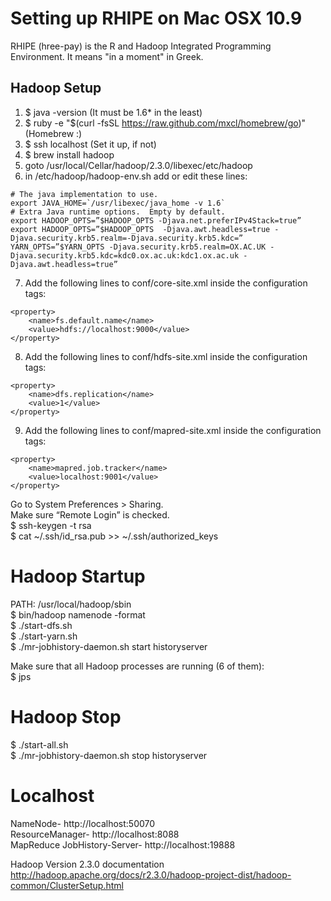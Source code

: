 Setting up RHIPE on Mac OSX 10.9
========================================================

RHIPE (hree-pay) is the R and Hadoop Integrated Programming Environment. It means "in a moment" in Greek.

## Hadoop Setup
1. $ java -version (It must be 1.6* in the least)
2. $ ruby -e "$(curl -fsSL https://raw.github.com/mxcl/homebrew/go)" (Homebrew :)
3. $ ssh localhost (Set it up, if not)
4. $ brew install hadoop
5. goto /usr/local/Cellar/hadoop/2.3.0/libexec/etc/hadoop
6. in <HADOOP>/etc/hadoop/hadoop-env.sh add or edit these lines:

```{r}
# The java implementation to use.
export JAVA_HOME=`/usr/libexec/java_home -v 1.6`
# Extra Java runtime options.  Empty by default.
export HADOOP_OPTS=”$HADOOP_OPTS -Djava.net.preferIPv4Stack=true”
export HADOOP_OPTS=”$HADOOP_OPTS  -Djava.awt.headless=true -Djava.security.krb5.realm=-Djava.security.krb5.kdc=”
YARN_OPTS=”$YARN_OPTS -Djava.security.krb5.realm=OX.AC.UK -Djava.security.krb5.kdc=kdc0.ox.ac.uk:kdc1.ox.ac.uk -Djava.awt.headless=true”
```

7. Add the following lines to conf/core-site.xml inside the configuration tags:

```{r}
<property>
    <name>fs.default.name</name>
    <value>hdfs://localhost:9000</value>
</property>
```

8. Add the following lines to conf/hdfs-site.xml inside the configuration tags:

```{r}
<property>
    <name>dfs.replication</name>
    <value>1</value>
</property>
```

9. Add the following lines to conf/mapred-site.xml inside the configuration tags:

```{r}
<property>
    <name>mapred.job.tracker</name>
    <value>localhost:9001</value>
</property>
```

Go to System Preferences > Sharing. <br>
Make sure “Remote Login” is checked.<br>
$ ssh-keygen -t rsa<br>
$ cat ~/.ssh/id_rsa.pub >> ~/.ssh/authorized_keys<br>

# Hadoop Startup
PATH: /usr/local/hadoop/sbin<br>
$ bin/hadoop namenode -format<br>
$ ./start-dfs.sh<br>
$ ./start-yarn.sh<br>
$ ./mr-jobhistory-daemon.sh start historyserver<br>

Make sure that all Hadoop processes are running (6 of them):<br>
$ jps<br>

# Hadoop Stop
$ ./start-all.sh<br>
$ ./mr-jobhistory-daemon.sh stop historyserver<br>

# Localhost
NameNode- http://localhost:50070<br>
ResourceManager- http://localhost:8088<br>
MapReduce JobHistory-Server- http://localhost:19888<br>

Hadoop Version 2.3.0 documentation <br>
http://hadoop.apache.org/docs/r2.3.0/hadoop-project-dist/hadoop-common/ClusterSetup.html